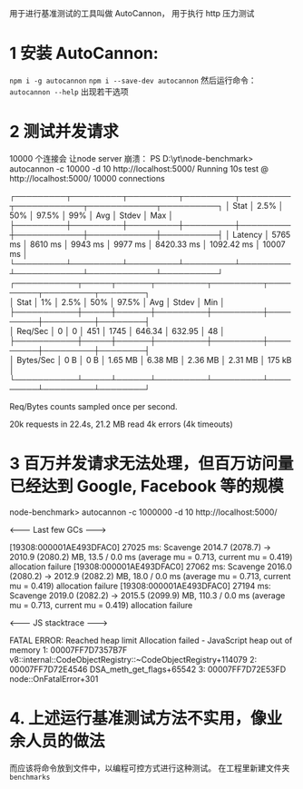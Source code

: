 用于进行基准测试的工具叫做 AutoCannon， 用于执行 http 压力测试
# 1 安装 AutoCannon:
`npm i -g autocannon`
`npm i --save-dev autocannon`
然后运行命令：
`autocannon --help` 出现若干选项

# 2 测试并发请求
10000 个连接会 让node server 崩溃：
PS D:\yt\node-benchmark> autocannon -c 10000 -d 10 http://localhost:5000/
Running 10s test @ http://localhost:5000/
10000 connections

┌─────────┬─────────┬─────────┬─────────┬─────────┬────────────┬────────────┬──────────┐
│ Stat │ 2.5% │ 50% │ 97.5% │ 99% │ Avg │ Stdev │ Max │
├─────────┼─────────┼─────────┼─────────┼─────────┼────────────┼────────────┼──────────┤
│ Latency │ 5765 ms │ 8610 ms │ 9943 ms │ 9977 ms │ 8420.33 ms │ 1092.42 ms │ 10007 ms │
└─────────┴─────────┴─────────┴─────────┴─────────┴────────────┴────────────┴──────────┘
┌───────────┬─────┬──────┬─────────┬─────────┬─────────┬─────────┬────────┐  
│ Stat │ 1% │ 2.5% │ 50% │ 97.5% │ Avg │ Stdev │ Min │  
├───────────┼─────┼──────┼─────────┼─────────┼─────────┼─────────┼────────┤  
│ Req/Sec │ 0 │ 0 │ 451 │ 1745 │ 646.34 │ 632.95 │ 48 │  
├───────────┼─────┼──────┼─────────┼─────────┼─────────┼─────────┼────────┤  
│ Bytes/Sec │ 0 B │ 0 B │ 1.65 MB │ 6.38 MB │ 2.36 MB │ 2.31 MB │ 175 kB │  
└───────────┴─────┴──────┴─────────┴─────────┴─────────┴─────────┴────────┘

Req/Bytes counts sampled once per second.

20k requests in 22.4s, 21.2 MB read
4k errors (4k timeouts)

# 3 百万并发请求无法处理，但百万访问量已经达到 Google, Facebook 等的规模

node-benchmark> autocannon -c 1000000 -d 10 http://localhost:5000/

<--- Last few GCs --->

[19308:000001AE493DFAC0] 27025 ms: Scavenge 2014.7 (2078.7) -> 2010.9 (2080.2) MB, 13.5 / 0.0 ms (average mu = 0.713, current mu = 0.419) allocation failure
[19308:000001AE493DFAC0] 27062 ms: Scavenge 2016.0 (2080.2) -> 2012.9 (2082.2) MB, 18.0 / 0.0 ms (average mu = 0.713, current mu = 0.419) allocation failure
[19308:000001AE493DFAC0] 27194 ms: Scavenge 2019.0 (2082.2) -> 2015.5 (2099.9) MB, 110.3 / 0.0 ms (average mu = 0.713, current mu = 0.419) allocation failure

<--- JS stacktrace --->

FATAL ERROR: Reached heap limit Allocation failed - JavaScript heap out of memory
1: 00007FF7D7357B7F v8::internal::CodeObjectRegistry::~CodeObjectRegistry+114079
2: 00007FF7D72E4546 DSA_meth_get_flags+65542
3: 00007FF7D72E53FD node::OnFatalError+301

# 4. 上述运行基准测试方法不实用，像业余人员的做法
而应该将命令放到文件中，以编程可控方式进行这种测试。
在工程里新建文件夹 `benchmarks`